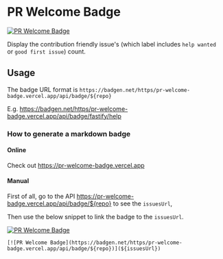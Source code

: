# PR Welcome Badge

[![PR Welcome Badge](https://badgen.net/https/pr-welcome-badge.vercel.app/api/badge/sinchang/pr-welcome-badge)](https%3A%2F%2Fgithub.com%2Fsinchang%2Fpr-welcome-badge%2Fissues%3Fq%3Darchived%3Afalse%2Bis%3Aissue%2Bis%3Aopen%2Bsort%3Aupdated-desc%2Blabel%3A%22help%20wanted%22%2C%22good%20first%20issue%22)

Display the contribution friendly issue's (which label includes `help wanted` or `good first issue`) count.

## Usage

The badge URL format is `https://badgen.net/https/pr-welcome-badge.vercel.app/api/badge/${repo}`

E.g. https://badgen.net/https/pr-welcome-badge.vercel.app/api/badge/fastify/help

### How to generate a markdown badge

#### Online

Check out https://pr-welcome-badge.vercel.app

#### Manual

First of all, go to the API https://pr-welcome-badge.vercel.app/api/badge/${repo} to see the `issuesUrl`,

Then use the below snippet to link the badge to the `issuesUrl`.

[![PR Welcome Badge](https://badgen.net/https/pr-welcome-badge.vercel.app/api/badge/fastify/help)](https://github.com/fastify/help/issues?q=archived:false+is:issue+is:open+sort:updated-desc+label:%22help%20wanted%22,%22good%20first%20issue%22)

```
[![PR Welcome Badge](https://badgen.net/https/pr-welcome-badge.vercel.app/api/badge/${repo})](${issuesUrl})
```
